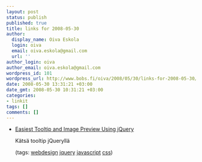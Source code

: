 ```yaml
---
layout: post
status: publish
published: true
title: links for 2008-05-30
author:
  display_name: Oiva Eskola
  login: oiva
  email: oiva.eskola@gmail.com
  url: ''
author_login: oiva
author_email: oiva.eskola@gmail.com
wordpress_id: 101
wordpress_url: http://www.bobs.fi/oiva/2008/05/30/links-for-2008-05-30/
date: 2008-05-30 13:31:21 +03:00
date_gmt: 2008-05-30 10:31:21 +03:00
categories:
- linkit
tags: []
comments: []
---
```

<ul class="delicious">
<li>
<div class="delicious-link"><a href="http://cssglobe.com/post/1695/easiest-tooltip-and-image-preview--jquery">Easiest Tooltip and Image Preview Using jQuery</a></div></p>
<div class="delicious-extended">Kätsä tooltip jQueryllä</div></p>
<div class="delicious-tags">(tags: <a href="http://del.icio.us/oiva/webdesign">webdesign</a> <a href="http://del.icio.us/oiva/jquery">jquery</a> <a href="http://del.icio.us/oiva/javascript">javascript</a> <a href="http://del.icio.us/oiva/css">css</a>)</div><br />
	</li>
</ul>
